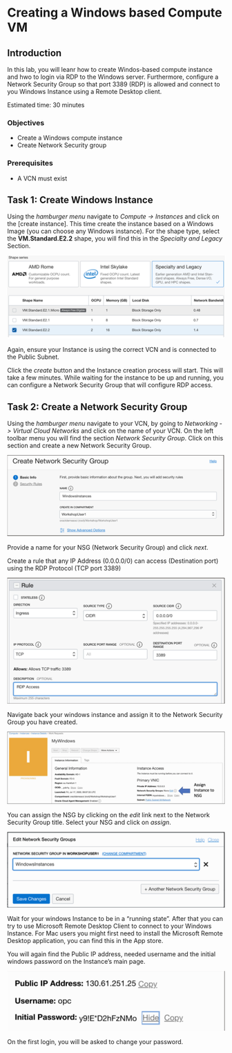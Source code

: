 # Creating a Windows based Compute VM

## Introduction
In this lab, you will leanr how to create Windos-based compute instance and hwo to login via RDP to the Windows server. Furthermore, configure a Network Security Group so that port 3389 (RDP) is allowed and connect to you Windows Instance using a Remote Desktop client.

Estimated time: 30 minutes

### Objectives
* Create a Windows compute instance
* Create Network Security group 

### Prerequisites
* A VCN must exist


## Task 1: Create Windows Instance

Using the _hamburger menu_ navigate to _Compute -> Instances_ and click on the [create instance].
This time create the instance based on a Windows Image (you can choose any Windows instance).
For the shape type, select the **VM.Standard.E2.2** shape, you will find this in the _Specialty and Legacy_ Section.

![](images/legacy.png)

Again, ensure your Instance is using the correct VCN and is connected to the Public Subnet.

Click the _create_ button and the Instance creation process will start. This will take a few minutes. While waiting for the instance to be up and running, you can configure a Network Security Group that will configure RDP access.

## Task 2: Create a Network Security Group

Using the _hamburger menu_ navigate to your VCN, by going to _Networking -> Virtual Cloud Networks_ and click on the name of your VCN.
On the left toolbar menu you will find the section _Network Security Group_. Click on this section and create a new Network Security Group.

![](images/network-security-group.png)

Provide a name for your NSG (Network Security Group) and click _next_.

Create a rule that any IP Address (0.0.0.0/0) can access (Destination port) using the RDP Protocol (TCP port 3389)

![](images/rdp-ingress.png)

Navigate back your windows instance and assign it to the Network Security Group you have created.

![](images/assign-nsg.png)

You can assign the NSG by clicking on the _edit_ link next to the Network Security Group title. Select your NSG and click on _assign_.

![](images/edit-nsg.png)

Wait for your windows Instance to be in a “running state”. After that you can try to use Microsoft Remote Desktop Client to connect to your Windows Instance. For Mac users you might first need to install the Microsoft Remote Desktop application, you can find this in the App store.

You will again find the Public IP address, needed username and the initial windows password on the Instance’s main page.

![](images/ip.png)

On the first login, you will be asked to change your password.
